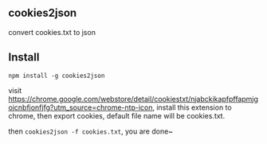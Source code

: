## cookies2json
convert cookies.txt to json 

## Install

`npm install -g cookies2json`

visit
<https://chrome.google.com/webstore/detail/cookiestxt/njabckikapfpffapmjgojcnbfjonfjfg?utm_source=chrome-ntp-icon>, install this extension to chrome,
then export cookies, default file name will be cookies.txt.

then `cookies2json -f cookies.txt`, you are done~
